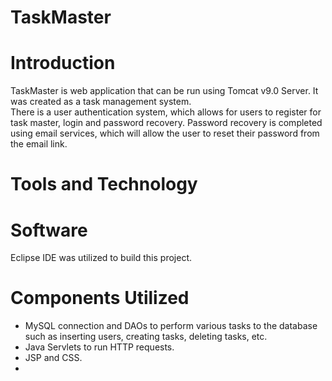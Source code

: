 # TaskMaster

# Introduction

TaskMaster is web application that can be run using Tomcat v9.0 Server. It was created as a task management system.  
There is a user authentication system, which allows for users to register for task master, login and password recovery. 
Password recovery is completed using email services, which will allow the user to reset their password from the email link. 


# Tools and Technology

# Software
Eclipse IDE was utilized to build this project. 

# Components Utilized
- MySQL connection and DAOs to perform various tasks to the database such as inserting users, creating tasks, deleting tasks, etc. 
- Java Servlets to run HTTP requests. 
- JSP and CSS. 
- 
